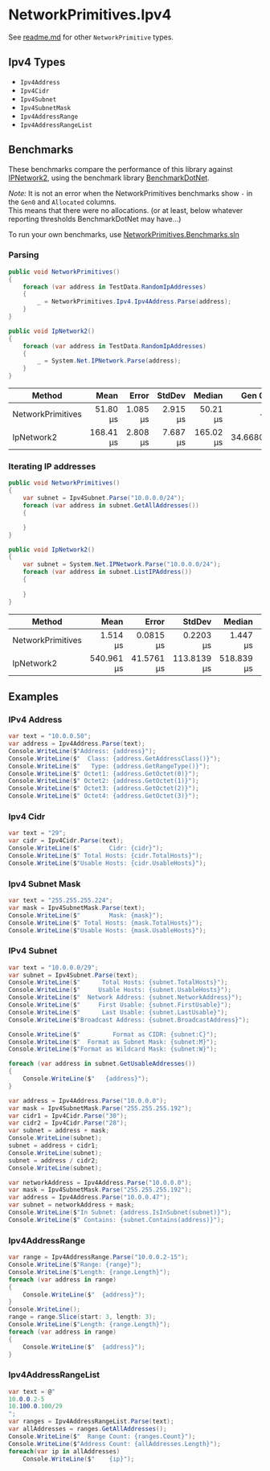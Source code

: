 ﻿# NetworkPrimitives.Ipv4

See [readme.md](../readme.md) for other `NetworkPrimitive` types.

## Ipv4 Types

- `Ipv4Address`
- `Ipv4Cidr`
- `Ipv4Subnet`
- `Ipv4SubnetMask`
- `Ipv4AddressRange`
- `Ipv4AddressRangeList`

## Benchmarks

These benchmarks compare the performance of this library against [IPNetwork2](https://github.com/lduchosal/ipnetwork),
using the benchmark library [BenchmarkDotNet](https://benchmarkdotnet.org/articles/overview.html).

*Note:* It is not an error when the NetworkPrimitives benchmarks show `-` in the `Gen0` and `Allocated` columns.  
This means that there were no allocations. (or at least, below whatever reporting thresholds BenchmarkDotNet may have...)

To run your own benchmarks, use [NetworkPrimitives.Benchmarks.sln](NetworkPrimitives.Benchmarks.sln)

### Parsing

```c#
public void NetworkPrimitives()
{
    foreach (var address in TestData.RandomIpAddresses)
    {
        _ = NetworkPrimitives.Ipv4.Ipv4Address.Parse(address);
    }
}

public void IpNetwork2()
{
    foreach (var address in TestData.RandomIpAddresses)
    {
        _ = System.Net.IPNetwork.Parse(address);
    }
}
```

|            Method |      Mean |    Error |   StdDev |    Median |   Gen 0 | Allocated |
|------------------ |----------:|---------:|---------:|----------:|--------:|----------:|
| NetworkPrimitives |  51.80 μs | 1.085 μs | 2.915 μs |  50.21 μs |       - |         - |
|        IpNetwork2 | 168.41 μs | 2.808 μs | 7.687 μs | 165.02 μs | 34.6680 | 145,053 B |

### Iterating IP addresses

```c#
public void NetworkPrimitives()
{
    var subnet = Ipv4Subnet.Parse("10.0.0.0/24");
    foreach (var address in subnet.GetAllAddresses())
    {

    }
}

public void IpNetwork2()
{
    var subnet = System.Net.IPNetwork.Parse("10.0.0.0/24");
    foreach (var address in subnet.ListIPAddress())
    {
        
    }
}
```

|            Method |       Mean |      Error |      StdDev |     Median |    Gen 0 | Allocated |
|------------------ |-----------:|-----------:|------------:|-----------:|---------:|----------:|
| NetworkPrimitives |   1.514 μs |  0.0815 μs |   0.2203 μs |   1.447 μs |        - |         - |
|        IpNetwork2 | 540.961 μs | 41.5761 μs | 113.8139 μs | 518.839 μs | 134.7656 | 564,865 B |



## Examples

### IPv4 Address

```c#
var text = "10.0.0.50";
var address = Ipv4Address.Parse(text);
Console.WriteLine($"Address: {address}");
Console.WriteLine($"  Class: {address.GetAddressClass()}");
Console.WriteLine($"   Type: {address.GetRangeType()}");
Console.WriteLine($" Octet1: {address.GetOctet(0)}");
Console.WriteLine($" Octet2: {address.GetOctet(1)}");
Console.WriteLine($" Octet3: {address.GetOctet(2)}");
Console.WriteLine($" Octet4: {address.GetOctet(3)}");
```

### Ipv4 Cidr

```c#
var text = "29";
var cidr = Ipv4Cidr.Parse(text);
Console.WriteLine($"        Cidr: {cidr}");
Console.WriteLine($" Total Hosts: {cidr.TotalHosts}");
Console.WriteLine($"Usable Hosts: {cidr.UsableHosts}");
```

### Ipv4 Subnet Mask

```c#
var text = "255.255.255.224";
var mask = Ipv4SubnetMask.Parse(text);
Console.WriteLine($"        Mask: {mask}");
Console.WriteLine($" Total Hosts: {mask.TotalHosts}");
Console.WriteLine($"Usable Hosts: {mask.UsableHosts}");
```

### IPv4 Subnet

```c#
var text = "10.0.0.0/29";
var subnet = Ipv4Subnet.Parse(text);
Console.WriteLine($"      Total Hosts: {subnet.TotalHosts}");
Console.WriteLine($"     Usable Hosts: {subnet.UsableHosts}");
Console.WriteLine($"  Network Address: {subnet.NetworkAddress}");
Console.WriteLine($"     First Usable: {subnet.FirstUsable}");
Console.WriteLine($"      Last Usable: {subnet.LastUsable}");
Console.WriteLine($"Broadcast Address: {subnet.BroadcastAddress}");

Console.WriteLine($"         Format as CIDR: {subnet:C}");
Console.WriteLine($"  Format as Subnet Mask: {subnet:M}");
Console.WriteLine($"Format as Wildcard Mask: {subnet:W}");

foreach (var address in subnet.GetUsableAddresses())
{
    Console.WriteLine($"   {address}");
}
```

```c#
var address = Ipv4Address.Parse("10.0.0.0");
var mask = Ipv4SubnetMask.Parse("255.255.255.192");
var cidr1 = Ipv4Cidr.Parse("30");
var cidr2 = Ipv4Cidr.Parse("28");
var subnet = address + mask;
Console.WriteLine(subnet);
subnet = address + cidr1;
Console.WriteLine(subnet);
subnet = address / cidr2;
Console.WriteLine(subnet);
```

```c#
var networkAddress = Ipv4Address.Parse("10.0.0.0");
var mask = Ipv4SubnetMask.Parse("255.255.255.192");
var address = Ipv4Address.Parse("10.0.0.47");
var subnet = networkAddress + mask;
Console.WriteLine($"In Subnet: {address.IsInSubnet(subnet)}");
Console.WriteLine($" Contains: {subnet.Contains(address)}");
```

### Ipv4AddressRange

```c#
var range = Ipv4AddressRange.Parse("10.0.0.2-15");
Console.WriteLine($"Range: {range}");
Console.WriteLine($"Length: {range.Length}");
foreach (var address in range)
{
    Console.WriteLine($"  {address}");
}
Console.WriteLine();
range = range.Slice(start: 3, length: 3);
Console.WriteLine($"Length: {range.Length}");
foreach (var address in range)
{
    Console.WriteLine($"  {address}");
}
```

### Ipv4AddressRangeList

```c#
var text = @"
10.0.0.2-5
10.100.0.100/29
";
var ranges = Ipv4AddressRangeList.Parse(text);
var allAddresses = ranges.GetAllAddresses();
Console.WriteLine($"  Range Count: {ranges.Count}");
Console.WriteLine($"Address Count: {allAddresses.Length}");
foreach(var ip in allAddresses)
    Console.WriteLine($"    {ip}");
```

